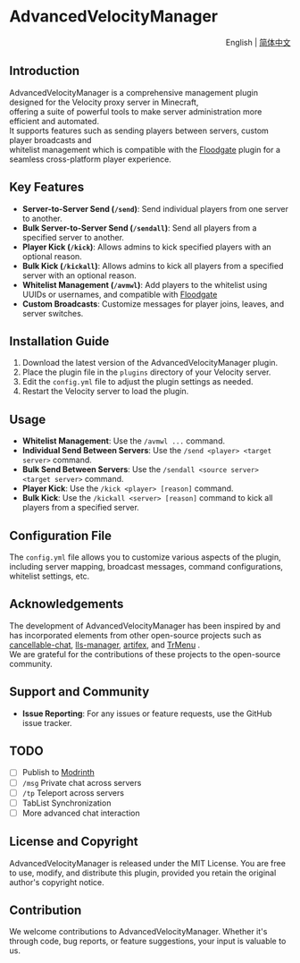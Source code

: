 # AdvancedVelocityManager

<div align="right">
  English
  |
  <a title="简体中文" href="./README_CN.md" >简体中文</a>
</div>

## Introduction

AdvancedVelocityManager is a comprehensive management plugin designed for the Velocity proxy server in Minecraft,<br>
offering a suite of powerful tools to make server administration more efficient and automated.<br>
It supports features such as sending players between servers, custom player broadcasts and<br>
whitelist management which is compatible with the [Floodgate](https://geysermc.org/wiki/floodgate/) plugin for a seamless cross-platform player experience.

## Key Features

- **Server-to-Server Send (`/send`)**: Send individual players from one server to another.
- **Bulk Server-to-Server Send (`/sendall`)**: Send all players from a specified server to another.
- **Player Kick (`/kick`)**: Allows admins to kick specified players with an optional reason.
- **Bulk Kick (`/kickall`)**: Allows admins to kick all players from a specified server with an optional reason.
- **Whitelist Management (`/avmwl`)**: Add players to the whitelist using UUIDs or usernames, and compatible with
  [Floodgate](https://geysermc.org/wiki/floodgate/)
- **Custom Broadcasts**: Customize messages for player joins, leaves, and server switches.

## Installation Guide

1. Download the latest version of the AdvancedVelocityManager plugin.
2. Place the plugin file in the `plugins` directory of your Velocity server.
3. Edit the `config.yml` file to adjust the plugin settings as needed.
4. Restart the Velocity server to load the plugin.

## Usage

- **Whitelist Management**: Use the `/avmwl ...` command.
- **Individual Send Between Servers**: Use the `/send <player> <target server>` command.
- **Bulk Send Between Servers**: Use the `/sendall <source server> <target server>` command.
- **Player Kick**: Use the `/kick <player> [reason]` command.
- **Bulk Kick**: Use the `/kickall <server> [reason]` command to kick all players from a specified server.

## Configuration File

The `config.yml` file allows you to customize various aspects of the plugin, including server mapping, broadcast
messages, command configurations, whitelist settings, etc.

## Acknowledgements

The development of AdvancedVelocityManager has been inspired by and has incorporated elements from other open-source
projects such as [cancellable-chat](https://github.com/ZhuRuoLing/cancellable-chat), [lls-manager](https://github.com/plusls/lls-manager), [artifex](https://github.com/InsinuateProjects/artifex), and [TrMenu](https://github.com/TrPlugins/TrMenu) .<br>
We are grateful for the contributions of these projects to the open-source community.

## Support and Community

- **Issue Reporting**: For any issues or feature requests, use the GitHub issue tracker.

## TODO

- [ ] Publish to [Modrinth](https://modrinth.com) 
- [ ] `/msg` Private chat across servers
- [ ] `/tp` Teleport across servers
- [ ] TabList Synchronization
- [ ] More advanced chat interaction

## License and Copyright

AdvancedVelocityManager is released under the MIT License. You are free to use, modify, and distribute this plugin,
provided you retain the original author's copyright notice.

## Contribution

We welcome contributions to AdvancedVelocityManager. Whether it's through code, bug reports, or feature suggestions,
your input is valuable to us.
